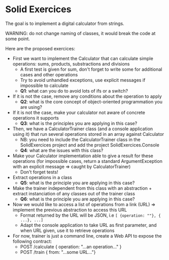 Solid Exercices
===============

The goal is to implement a digital calculator from strings.

WARNING: do not change naming of classes, it would break the code at some point.

Here are the proposed exercices:

* First we want to implement the Calculator that can calculate simple operations: sums, products, substractions and divisions
	* A first test is given for sum, don't forget to write some for additional cases and other operations
	* Try to avoid unhandled exceptions, use explicit messages if impossible to calculate
	* **Q1**: what can you do to avoid lots of ifs or a switch?
* If it is not the case, remove any conditions about the operation to apply
	* **Q2**: what is the core concept of object-oriented programmation you are using?
* If it is not the case, make your calculator not aware of concrete operations it supports
	* **Q3**: what is the principles you are applying in this case?
* Then, we have a CalculatorTrainer class (and a console application using it) that run several operations stored in an array against Calculator
	* NB: you need to include the CalculatorTrainer class in the SolidExercices project and add the project SolidExercices.Console
	* **Q4**: what are the issues with this class?
* Make your Calculator implementation able to give a result for these operations (for impossible cases, return a standard ArgumentException with an explicit message => caught by CalculatorTrainer)
	* Don't forget tests!
* Extract operations in a class
	* **Q5**: what is the principle you are applying in this case?
* Make the trainer independent from this class with an abstraction + extract instanciation of any classes out of the trainer class
	* **Q6**: what is the principle you are applying in this case?
* Now we would like to access a list of operations from a link (URL) => implement the previous abstraction to access this URL
	* Format returned by the URL will be JSON, i.e `[ {operation: ""}, { ...}, ...]`
	* Adapt the console application to take URL as first parameter, and when URL given, use it to retrieve operations
* For now, trainer is just a command line, create a Web API to expose the following contract:
	* POST /calculate
		{ operation: "...an operation..." }
	* POST /train 
		{ from: "...some URL..."}

